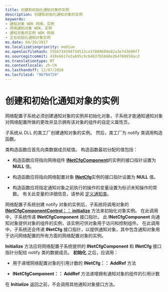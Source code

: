 ```yaml
---
title: 创建和初始化通知对象的实例
description: 创建和初始化通知对象的实例
keywords:
- 通知对象 WDK 网络，实例
- 网络通知对象 WDK，实例
- 通知对象的实例 WDK 网络
- 正在初始化通知对象实例
ms.date: 04/20/2017
ms.localizationpriority: medium
ms.openlocfilehash: 55bb73439473d513ce37889609e82a3e7d3699f7
ms.sourcegitcommit: 418e6617e2a695c9cb4b37b5b60e264760858acd
ms.translationtype: MT
ms.contentlocale: zh-CN
ms.lasthandoff: 12/07/2020
ms.locfileid: "96794729"
---
```

# <a name="creating-and-initializing-an-instance-of-a-notify-object"></a>创建和初始化通知对象的实例





网络配置子系统必须创建通知对象的实例并初始化对象，子系统才能通知通知对象对网络配置所做的更改并显示拥有该对象的组件的自定义属性页。

子系统从 DLL 的类工厂创建通知对象的实例。 然后，类工厂为 notify 类调用构造函数。

类构造函数应首先向类数据成员赋值。 构造函数最初分配的值包括：

-   构造函数应将指向网络组件 [**INetCfgComponent**](/previous-versions/windows/hardware/network/ff547715(v=vs.85))的实例的接口指针设置为 **NULL** 值。

-   构造函数应将指向网络配置对象 [**INetCfg**](/previous-versions/windows/hardware/network/ff547694(v=vs.85))实例的接口指针设置为 **NULL** 值。

-   构造函数应将指定通知对象之前执行的操作的变量设置为标识未知操作的常数。 有关此变量的详细信息，请参阅 [定义通知类](defining-a-notify-class.md)。

网络配置子系统创建 notify 对象的实例后，子系统将调用对象的 [**INetCfgComponentControl：： initialize**](/previous-versions/windows/hardware/network/ff547729(v=vs.85)) 方法来初始化对象实例。 在此调用中，子系统传递 **INetCfgComponent** 接口指针。 此 **INetCfgComponent** 向通知对象提供对象的组件的实例，该实例可供对象用于访问和控制组件。 在此调用中，子系统还会传递 **INetCfg** 接口指针，以提供通知对象，其中包含通知对象用于访问网络配置的所有方面的网络配置对象的实例。

**Initialize** 方法应将网络配置子系统提供的 **INetCfgComponent** 和 **INetCfg** 接口指针分配给 notify 类的数据成员。 **初始化** 之后，应调用：

-   用于递增网络配置对象的引用计数的 **INetCfg：： AddRef** 方法

-   **INetCfgComponent：： AddRef** 方法递增拥有通知对象的组件的引用计数

在 **Initialize** 返回之前，不会调用其他通知对象接口方法。

 


